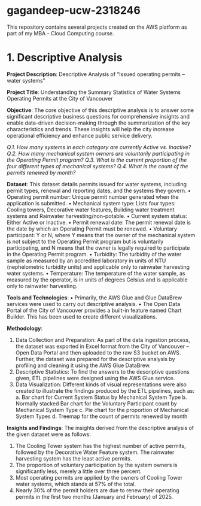 # gagandeep-ucw-2318246
This repository contains several projects created on the AWS platform as part of my MBA - Cloud Computing course.

# 1. Descriptive Analysis
**Project Description**: Descriptive Analysis of “Issued operating permits – water systems”

**Project Title**: Understanding the Summary Statistics of Water Systems Operating Permits at the City of Vancouver

**Objective**: The core objective of this descriptive analysis is to answer some significant descriptive business questions for comprehensive insights and enable data-driven decision-making through the summarization of the key characteristics and trends. These insights will help the city increase operational efficiency and enhance public service delivery.

*Q.1. How many systems in each category are currently Active vs. Inactive?*
*Q.2. How many mechanical system owners are voluntarily participating in the Operating Permit program?*
*Q.3. What is the current proportion of the four different types of mechanical systems?*
 *Q.4. What is the count of the permits renewed by month?*

**Dataset**: This dataset details permits issued for water systems, including permit types, renewal and reporting dates, and the systems they govern.
•	Operating permit number: Unique permit number generated when the application is submitted.
•	Mechanical system type: Lists four types: Cooling towers, Decorative water features, Building water treatment systems and Rainwater harvesting/non-potable.
•	Current system status: Either Active or Inactive.
•	Permit renewal date: The permit renewal date is the date by which an Operating Permit must be renewed.
•	Voluntary participant: Y or N, where Y means that the owner of the mechanical system is not subject to the Operating Permit program but is voluntarily participating, and N means that the owner is legally required to participate in the Operating Permit program.
•	Turbidity: The turbidity of the water sample as measured by an accredited laboratory in units of NTU (nephelometric turbidity units) and applicable only to rainwater harvesting water systems.
•	Temperature: The temperature of the water sample, as measured by the operator, is in units of degrees Celsius and is applicable only to rainwater harvesting.

**Tools and Technologies**:
•	Primarily, the AWS Glue and Glue DataBrew services were used to carry out descriptive analysis.
•	The Open Data Portal of the City of Vancouver provides a built-in feature named Chart Builder. This has been used to create different visualizations.

**Methodology**:
1.	Data Collection and Preparation: As part of the data ingestion process, the dataset was exported in Excel format from the City of Vancouver – Open Data Portal and then uploaded to the raw S3 bucket on AWS. Further, the dataset was prepared for the descriptive analysis by profiling and cleaning it using the AWS Glue DataBrew.
2.	Descriptive Statistics: To find the answers to the descriptive questions given, ETL pipelines were designed using the AWS Glue service.
3.	Data Visualization: Different kinds of visual representations were also created to illustrate the findings produced by the ETL pipelines, such as:
a.	Bar chart for Current System Status by Mechanical System Type
b.	Normally stacked Bar chart for the Voluntary Participant count by Mechanical System Type
c.	Pie chart for the proportion of Mechanical System Types
d.	Treemap for the count of permits renewed by month

**Insights and Findings**:
The insights derived from the descriptive analysis of the given dataset were as follows:
1.	The Cooling Tower system has the highest number of active permits, followed by the Decorative Water Feature system. The rainwater harvesting system has the least active permits.
2.	The proportion of voluntary participation by the system owners is significantly less, merely a little over three percent.
3.	Most operating permits are applied by the owners of Cooling Tower water systems, which stands at 57% of the total.
4.	Nearly 30% of the permit holders are due to renew their operating permits in the first two months (January and February) of 2025.
